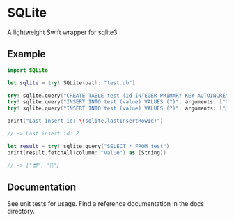 # SQLite

A lightweight Swift wrapper for sqlite3

## Example

```swift
import SQLite

let sqlite = try! SQLite(path: "test.db")

try! sqlite.query("CREATE TABLE test (id INTEGER PRIMARY KEY AUTOINCREMENT, value TEXT)")
try! sqlite.query("INSERT INTO test (value) VALUES (?)", arguments: ["😎"])
try! sqlite.query("INSERT INTO test (value) VALUES (?)", arguments: ["🤪"])

print("Last insert id: \(sqlite.lastInsertRowId)")

// -> Last insert id: 2

let result = try! sqlite.query("SELECT * FROM test")
print(result.fetchAll(column: "value") as [String])

// -> ["😎", "🤪"]

```

## Documentation

See unit tests for usage. Find a reference documentation in the docs directory. 
